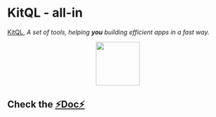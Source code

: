# KitQL - all-in

[KitQL](https://github.com/jycouet/kitql#kitql), _A set of tools, helping **you** building efficient apps in a fast way._

<p align="center">
  <img src="../../logo.svg" width="100" />
</p>

## Check the [⚡Doc⚡](https://kitql.vercel.app/docs/all-in)
